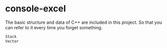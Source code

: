 # console-excel
The basic structure and data of C++ are included in this project. So that you can refer to it every time you forget something.

```c++
Stack
Vector
```
